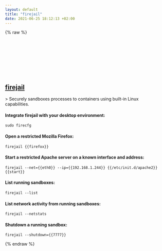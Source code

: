 ```yaml
---
layout: default
title: "firejail"
date: 2021-06-25 18:12:13 +02:00
---
```

{% raw %}
<h2 id="firejail">
  <a href="/en/linux/firejail.html">firejail</a> <a href="#firejail"><svg class="icon">
    <use href="/assets/images/unicode_sprite.svg#link" />
  </svg></a>
</h2>
> Securely sandboxes processes to containers using built-in Linux capabilities.

#### Integrate firejail with your desktop environment:
```shell
sudo firecfg
```
#### Open a restricted Mozilla Firefox:
```shell
firejail {{firefox}}
```
#### Start a restricted Apache server on a known interface and address:
```shell
firejail --net={{eth0}} --ip={{192.168.1.244}} {{/etc/init.d/apache2}} {{start}}
```
#### List running sandboxes:
```shell
firejail --list
```
#### List network activity from running sandboxes:
```shell
firejail --netstats
```
#### Shutdown a running sandbox:
```shell
firejail --shutdown={{7777}}
```
{% endraw %}